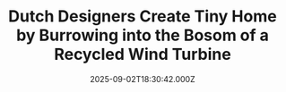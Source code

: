 ---
title: "Dutch Designers Create Tiny Home by Burrowing into the Bosom of a Recycled Wind Turbine"
date: 2025-09-02T18:30:42.000Z
category: Human Kindness
externalLink: "https://www.goodnewsnetwork.org/dutch-designers-create-tiny-home-by-burrowing-into-the-bosom-of-a-recycled-wind-turbine/"
image: ""
excerpt: "For some, a 4 bedroom 3 bath with a basement theater, wrap-around deck, and two-car garage is the dream. For others, housing that’s quaint, that’s economical—even portable, is the aim. The market should provide options to everybody, and for those in the latter category of taste, a Dutch company is making little trailer-sized homes from […] The post Dutch Designers…"
---
